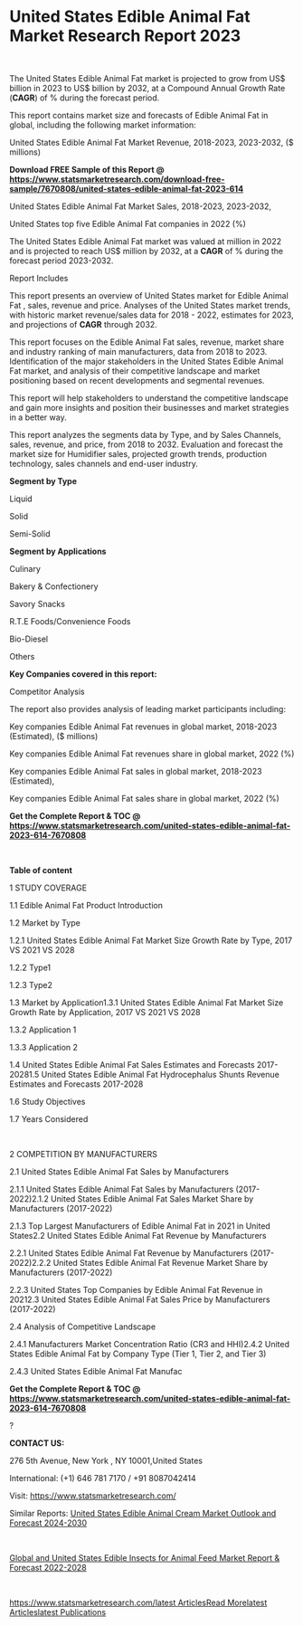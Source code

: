 <h1>United States Edible Animal Fat Market Research Report 2023</h1><br/><p>The United States Edible Animal Fat market is projected to grow from US$ billion in 2023 to US$ billion by 2032, at a Compound Annual Growth Rate (<strong>CAGR</strong>) of % during the forecast period.</p>
 
 
 
 <p>This report contains market size and forecasts of Edible Animal Fat in global, including the following market information:</p>
 
 
 
 <p>United States Edible Animal Fat Market Revenue, 2018-2023, 2023-2032, ($ millions)</p>
 
 
 
 <p><strong>Download FREE Sample of this Report @ <a href="https://www.statsmarketresearch.com/download-free-sample/7670808/united-states-edible-animal-fat-2023-614">https://www.statsmarketresearch.com/download-free-sample/7670808/united-states-edible-animal-fat-2023-614</a></strong></p>
 
 
 
 <p>United States Edible Animal Fat Market Sales, 2018-2023, 2023-2032,</p>
 
 
 
 <p>United States top five Edible Animal Fat companies in 2022 (%)</p>
 
 
 
 <p>The United States Edible Animal Fat market was valued at million in 2022 and is projected to reach US$ million by 2032, at a <strong>CAGR</strong> of % during the forecast period 2023-2032.</p>
 
 
 
 <p>Report Includes</p>
 
 
 
 <p>This report presents an overview of United States market for Edible Animal Fat , sales, revenue and price. Analyses of the United States market trends, with historic market revenue/sales data for 2018 - 2022, estimates for 2023, and projections of <strong>CAGR</strong> through 2032.</p>
 
 
 
 <p>This report focuses on the Edible Animal Fat sales, revenue, market share and industry ranking of main manufacturers, data from 2018 to 2023. Identification of the major stakeholders in the United States Edible Animal Fat market, and analysis of their competitive landscape and market positioning based on recent developments and segmental revenues.</p>
 
 
 
 <p>This report will help stakeholders to understand the competitive landscape and gain more insights and position their businesses and market strategies in a better way.</p>
 
 
 
 <p>This report analyzes the segments data by Type, and by Sales Channels, sales, revenue, and price, from 2018 to 2032. Evaluation and forecast the market size for Humidifier sales, projected growth trends, production technology, sales channels and end-user industry.</p>
 
 
 
 <p><strong>Segment by Type</strong></p>
 
 
 
 <p>Liquid</p>
 
 
 
 <p>Solid</p>
 
 
 
 <p>Semi-Solid</p>
 
 
 
 <p><strong>Segment <strong><strong>by Applications</strong></strong></strong></p>
 
 
 
 <p>Culinary</p>
 
 
 
 <p>Bakery & Confectionery</p>
 
 
 
 <p>Savory Snacks</p>
 
 
 
 <p>R.T.E Foods/Convenience Foods</p>
 
 
 
 <p>Bio-Diesel</p>
 
 
 
 <p>Others</p>
 
 
 
 <p><strong>Key Companies covered in this report:</strong></p>
 
 
 
 <p>Competitor Analysis</p>
 
 
 
 <p>The report also provides analysis of leading market participants including:</p>
 
 
 
 <p>Key companies Edible Animal Fat revenues in global market, 2018-2023 (Estimated), ($ millions)</p>
 
 
 
 <p>Key companies Edible Animal Fat revenues share in global market, 2022 (%)</p>
 
 
 
 <p>Key companies Edible Animal Fat sales in global market, 2018-2023 (Estimated),</p>
 
 
 
 <p>Key companies Edible Animal Fat sales share in global market, 2022 (%)</p>
 
 
 
 <div><b>Get the Complete Report & TOC @ <a href="https://www.statsmarketresearch.com/united-states-edible-animal-fat-2023-614-7670808">https://www.statsmarketresearch.com/united-states-edible-animal-fat-2023-614-7670808</a></b></div>
 
 
 
 <p><br />
 
 <b>Table of content</b></p>
 
 
 
 <p>1 STUDY COVERAGE<br />
 
 1.1 Edible Animal Fat Product Introduction<br />
 
 1.2 Market by Type<br />
 
 1.2.1 United States Edible Animal Fat Market Size Growth Rate by Type, 2017 VS 2021 VS 2028<br />
 
 1.2.2 Type1<br />
 
 1.2.3 Type2<br />
 
 1.3 Market by Application1.3.1 United States Edible Animal Fat Market Size Growth Rate by Application, 2017 VS 2021 VS 2028<br />
 
 1.3.2 Application 1<br />
 
 1.3.3 Application 2<br />
 
 1.4 United States Edible Animal Fat Sales Estimates and Forecasts 2017-20281.5 United States Edible Animal Fat Hydrocephalus Shunts Revenue Estimates and Forecasts 2017-2028<br />
 
 1.6 Study Objectives<br />
 
 1.7 Years Considered<br />
 
 <br />
 
 2 COMPETITION BY MANUFACTURERS<br />
 
 2.1 United States Edible Animal Fat Sales by Manufacturers<br />
 
 2.1.1 United States Edible Animal Fat Sales by Manufacturers (2017-2022)2.1.2 United States Edible Animal Fat Sales Market Share by Manufacturers (2017-2022)<br />
 
 2.1.3 Top Largest Manufacturers of Edible Animal Fat in 2021 in United States2.2 United States Edible Animal Fat Revenue by Manufacturers<br />
 
 2.2.1 United States Edible Animal Fat Revenue by Manufacturers (2017-2022)2.2.2 United States Edible Animal Fat Revenue Market Share by Manufacturers (2017-2022)<br />
 
 2.2.3 United States Top Companies by Edible Animal Fat Revenue in 20212.3 United States Edible Animal Fat Sales Price by Manufacturers (2017-2022)<br />
 
 2.4 Analysis of Competitive Landscape<br />
 
 2.4.1 Manufacturers Market Concentration Ratio (CR3 and HHI)2.4.2 United States Edible Animal Fat by Company Type (Tier 1, Tier 2, and Tier 3)<br />
 
 2.4.3 United States Edible Animal Fat Manufac</p>
 
 
 
 <div><b>Get the Complete Report & TOC @ <a href="https://www.statsmarketresearch.com/united-states-edible-animal-fat-2023-614-7670808">https://www.statsmarketresearch.com/united-states-edible-animal-fat-2023-614-7670808</a></b></div>
 
 
 
 <p>? </p>
 
 
 
 <p><b>CONTACT US:</b><br />
 
 276 5th Avenue, New York , NY 10001,United States<br />
 
 International: (+1) 646 781 7170 / +91 8087042414<br />
 
 Visit: <a href="https://www.statsmarketresearch.com/">https://www.statsmarketresearch.com/</a><br />
 
 Similar Reports: <a href="https://www.statsmarketresearch.com/united-states-edible-animal-fat-2023-614-7670808">United States Edible Animal Cream Market Outlook and Forecast 2024-2030</a><br />
 
 <br />
 
 <a href="https://www.statsmarketresearch.com/united-states-edible-animal-fat-2023-614-7670808">Global and United States Edible Insects for Animal Feed Market Report & Forecast 2022-2028</a><br />
 
 <br />
 
 <a href="https://gyeongbokgung.com">https://www.statsmarketresearch.com/</a><a href="https://hallyeomaritime.com">latest Articles</a><a href="https://jingwansa.com">Read More</a><a href="https://nguoiviet.jp/">latest Articles</a><a href="https://www.intelmarketresearch.com/">latest Publications</a></p>